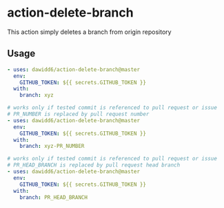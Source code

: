 # action-delete-branch

This action simply deletes a branch from origin repository

## Usage

```yaml
- uses: dawidd6/action-delete-branch@master
  env:
    GITHUB_TOKEN: ${{ secrets.GITHUB_TOKEN }}
  with:
    branch: xyz
```

```yaml
# works only if tested commit is referenced to pull request or issue
# PR_NUMBER is replaced by pull request number
- uses: dawidd6/action-delete-branch@master
  env:
    GITHUB_TOKEN: ${{ secrets.GITHUB_TOKEN }}
  with:
    branch: xyz-PR_NUMBER
```

```yaml
# works only if tested commit is referenced to pull request or issue
# PR_HEAD_BRANCH is replaced by pull request head branch
- uses: dawidd6/action-delete-branch@master
  env:
    GITHUB_TOKEN: ${{ secrets.GITHUB_TOKEN }}
  with:
    branch: PR_HEAD_BRANCH
```
